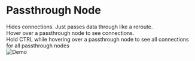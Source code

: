 # Passthrough Node
Hides connections. Just passes data through like a reroute.  
Hover over a passthrough node to see connections.  
Hold CTRL while hovering over a passthrough node to see all connections for all passthrough nodes  
![Demo](https://github.com/user-attachments/assets/d817ceb7-1edf-4155-bbee-bffe62f8d1bd)

